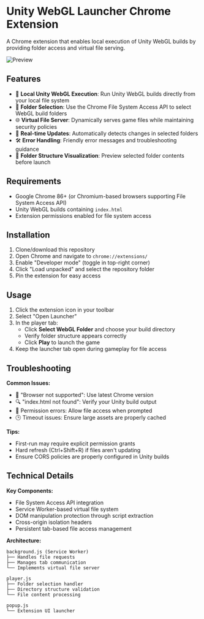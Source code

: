 # Unity WebGL Launcher Chrome Extension

A Chrome extension that enables local execution of Unity WebGL builds by providing folder access and virtual file serving.

![Preview](https://github.com/user-attachments/assets/9276f664-3d0d-4ce1-a4a2-824a69bdad91)

## Features

- 🚀 **Local Unity WebGL Execution**: Run Unity WebGL builds directly from your local file system
- 📂 **Folder Selection**: Use the Chrome File System Access API to select WebGL build folders
- 🌐 **Virtual File Server**: Dynamically serves game files while maintaining security policies
- 🔄 **Real-time Updates**: Automatically detects changes in selected folders
- 🛠 **Error Handling**: Friendly error messages and troubleshooting guidance
- 📁 **Folder Structure Visualization**: Preview selected folder contents before launch

## Requirements

- Google Chrome 86+ (or Chromium-based browsers supporting File System Access API)
- Unity WebGL builds containing `index.html`
- Extension permissions enabled for file system access

## Installation

1. Clone/download this repository
2. Open Chrome and navigate to `chrome://extensions/`
3. Enable "Developer mode" (toggle in top-right corner)
4. Click "Load unpacked" and select the repository folder
5. Pin the extension for easy access

## Usage

1. Click the extension icon in your toolbar
2. Select "Open Launcher"
3. In the player tab:
   - Click **Select WebGL Folder** and choose your build directory
   - Verify folder structure appears correctly
   - Click **Play** to launch the game
4. Keep the launcher tab open during gameplay for file access

## Troubleshooting

**Common Issues:**
- 🚫 "Browser not supported": Use latest Chrome version
- 🔍 "index.html not found": Verify your Unity build output
- 🔐 Permission errors: Allow file access when prompted
- 🕒 Timeout issues: Ensure large assets are properly cached

**Tips:**
- First-run may require explicit permission grants
- Hard refresh (Ctrl+Shift+R) if files aren't updating
- Ensure CORS policies are properly configured in Unity builds

## Technical Details

**Key Components:**
- File System Access API integration
- Service Worker-based virtual file system
- DOM manipulation protection through script extraction
- Cross-origin isolation headers
- Persistent tab-based file access management

**Architecture:**
```plaintext
background.js (Service Worker)
├── Handles file requests
├── Manages tab communication
└── Implements virtual file server

player.js
├── Folder selection handler
├── Directory structure validation
└── File content processing

popup.js
└── Extension UI launcher
